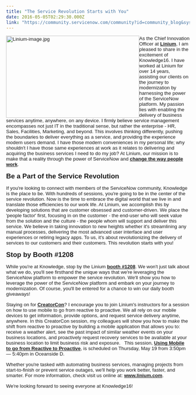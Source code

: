 ```yaml
---
title: "The Service Revolution Starts with You"
date: 2016-05-05T02:29:30.000Z
link: "https://community.servicenow.com/community?id=community_blog&sys_id=6a3deae5dbd0dbc01dcaf3231f961947"
---
```

<p><span style="font-size: 10.0pt; font-family: 'Arial',sans-serif;"><img   alt="Linium-image.jpg" class="image-1 jive-image" height="225" src="c65d4d86db189f048c8ef4621f961926.iix" style="float: left; width: 365px; height: 224.955px;" width="365"/>As the Chief Innovation Officer at <strong><a title="w.linium.com/" href="http://www.linium.com/">Linium</a></strong>, I am pleased to share in the excitement of Knowledge16. I have worked at Linium for over 14 years, assisting our clients on the journey to modernization by harnessing the power of the ServiceNow platform. My passion lies with enabling the delivery of business services anytime, anywhere, on any device. I firmly believe service management encompasses not just IT in the traditional sense, but rather the enterprise - HR, Sales, Facilities, Marketing, and beyond. This involves thinking differently, pushing the boundaries to deliver everything as a service, and providing the experience modern users demand. I have those modern conveniences in my personal life; why shouldn't I have those same experiences at work as it relates to delivering and acquiring the business services I need to do my job? At Linium, our mission is to make that a reality through the power of ServiceNow and <strong><a title="w.linium.com/" href="http://www.linium.com/">change the way people work</a></strong>. </span></p><p class="Default"></p><p class="Default"><span style="font-size: 14pt; font-family: Arial, sans-serif;"><strong>Be a Part of the Service Revolution</strong></span></p><p class="Default"><span style="font-size: 10.0pt; font-family: 'Arial',sans-serif;">If you're looking to connect with members of the ServiceNow community, Knowledge is the place to be. With hundreds of sessions, you're going to be in the center of the service revolution. Now is the time to embrace the digital world that we live in and translate those efficiencies to our work life. At Linium, we accomplish this by developing solutions that are customer obsessed and customer-driven. We place the 'people factor' first, focusing in on the customer - the end-user who will seek value from the solution and the culture - the people whom will support and deliver this service. We believe in taking innovation to new heights whether it's streamlining any manual processes, delivering the most advanced user interface and user experiences or retiring legacy apps. To us, it's about revolutionizing the delivery of services to our customers and their customers. This revolution starts with you!</span></p><p class="Default"></p><p class="Default"><span style="font-size: 14pt; font-family: Arial, sans-serif;"><strong>Stop by Booth #1208</strong></span></p><p class="Default"><span style="font-size: 10.0pt; font-family: 'Arial',sans-serif;">While you're at Knowledge, stop by the Linium <strong><a title="w.linium.com/events-and-webinars/knowledge16-conference-las-vegas-nv" href="http://www.linium.com/events-and-webinars/knowledge16-conference-las-vegas-nv">booth #1208</a></strong>. We won't just talk about what we do, you'll see firsthand the unique ways that we're leveraging the ServiceNow platform to empower the service revolution. We'll show you how to leverage the power of the ServiceNow platform and embark on your journey to modernization. Of course, you'll be entered for a chance to win our daily booth giveaways! </span></p><p class="Default"></p><p class="Default"><span style="font-size: 10.0pt; font-family: 'Arial',sans-serif;">Staying on for <strong><a title="w.linium.com/events-and-webinars/events/servicenow-creatorcon-knowledge16" href="http://www.linium.com/events-and-webinars/events/servicenow-creatorcon-knowledge16">CreatorCon</a></strong>? I encourage you to join Linium's instructors for a session on how to use mobile to go from reactive to proactive. We all rely on our mobile devices to get information, provide options, and request service delivery anytime, anywhere. In this CreatorCon session, my colleagues will show you how to make the shift from reactive to proactive by building a mobile application that allows you to: receive a weather alert, see the past impact of similar weather events on your business locations, and proactively request recovery services to be available at your business location to limit business risk and exposure.   This session, <strong><a title="w.linium.com/events-and-webinars/events/servicenow-creatorcon-knowledge16" href="http://www.linium.com/events-and-webinars/events/servicenow-creatorcon-knowledge16">Using Mobile to go from Reactive to Proactive</a></strong>, is scheduled on Thursday, May 19 from 3:50pm — 5:40pm in Oceanside D.   </span></p><p class="Default"></p><p class="Default"><span style="font-size: 10.0pt; font-family: 'Arial',sans-serif;">Whether you're tasked with automating business services, managing projects from start-to-finish or prevent service outages, we'll help you work better, faster, and smarter. For more information, check visit us online at: <strong><a title="w.linium.com/" href="http://www.linium.com/">www.linium.com</a></strong>. </span></p><p class="Default"></p><p class="Default"><span style="font-size: 10.0pt; font-family: 'Arial',sans-serif;">We're looking forward to seeing everyone at Knowledge16!</span></p>